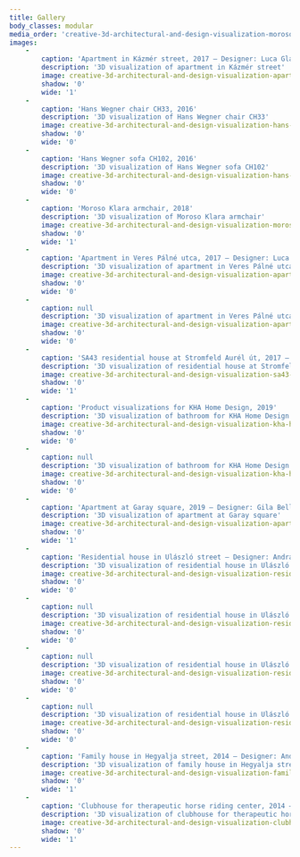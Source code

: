 ```yaml
---
title: Gallery
body_classes: modular
media_order: 'creative-3d-architectural-and-design-visualization-moroso-klara-armchair-3d-modeling.jpg,creative-3d-architectural-and-design-visualization-residential-house-in-ulaszlo-street-1.jpg,creative-3d-architectural-and-design-visualization-residential-house-in-ulaszlo-street-2.jpg,creative-3d-architectural-and-design-visualization-residential-house-in-ulaszlo-street-3.jpg,creative-3d-architectural-and-design-visualization-residential-house-in-ulaszlo-street-4.jpg,creative-3d-architectural-and-design-visualization-apartment-at-garay-square.jpg,creative-3d-architectural-and-design-visualization-apartment-in-kazmer-street-1.jpg,creative-3d-architectural-and-design-visualization-apartment-in-kazmer-street-2.jpg,creative-3d-architectural-and-design-visualization-apartment-in-veres-palne-street-2.jpg,creative-3d-architectural-and-design-visualization-apartment-in-veres-palne-street-3.jpg,creative-3d-architectural-and-design-visualization-clubhouse-for-therapeutic-horse-riding-center.jpg,creative-3d-architectural-and-design-visualization-family-house-in-hegyalja-street.jpg,creative-3d-architectural-and-design-visualization-hans-wegner-chair-ch33.jpg,creative-3d-architectural-and-design-visualization-hans-wegner-sofa-ch-102.jpg,creative-3d-architectural-and-design-visualization-kolto-utcai-luxusapartman-1.jpg,creative-3d-architectural-and-design-visualization-sa43-stromfeld-aurel-uti-tarsashaz.jpg,creative-3d-architectural-and-design-visualization-kha-home-design-bathroom-b-3.jpg,creative-3d-architectural-and-design-visualization-kha-home-design-bathroom-c-1.jpg,creative-3d-architectural-and-design-visualization-kha-home-design-living-room-e-1.jpg'
images:
    -
        caption: 'Apartment in Kázmér street, 2017 – Designer: Luca Glavatity'
        description: '3D visualization of apartment in Kázmér street'
        image: creative-3d-architectural-and-design-visualization-apartment-in-kazmer-street-2.jpg
        shadow: '0'
        wide: '1'
    -
        caption: 'Hans Wegner chair CH33, 2016'
        description: '3D visualization of Hans Wegner chair CH33'
        image: creative-3d-architectural-and-design-visualization-hans-wegner-chair-ch33.jpg
        shadow: '0'
        wide: '0'
    -
        caption: 'Hans Wegner sofa CH102, 2016'
        description: '3D visualization of Hans Wegner sofa CH102'
        image: creative-3d-architectural-and-design-visualization-hans-wegner-sofa-ch-102.jpg
        shadow: '0'
        wide: '0'
    -
        caption: 'Moroso Klara armchair, 2018'
        description: '3D visualization of Moroso Klara armchair'
        image: creative-3d-architectural-and-design-visualization-moroso-klara-armchair-3d-modeling.jpg
        shadow: '0'
        wide: '1'
    -
        caption: 'Apartment in Veres Pálné utca, 2017 – Designer: Luca Glavatity'
        description: '3D visualization of apartment in Veres Pálné utca'
        image: creative-3d-architectural-and-design-visualization-apartment-in-veres-palne-street-2.jpg
        shadow: '0'
        wide: '0'
    -
        caption: null
        description: '3D visualization of apartment in Veres Pálné utca'
        image: creative-3d-architectural-and-design-visualization-apartment-in-veres-palne-street-3.jpg
        shadow: '0'
        wide: '0'
    -
        caption: 'SA43 residential house at Stromfeld Aurél út, 2017 – Designer: Numbernow'
        description: '3D visualization of residential house at Stromfeld Aurél út'
        image: creative-3d-architectural-and-design-visualization-sa43-stromfeld-aurel-uti-tarsashaz.jpg
        shadow: '0'
        wide: '1'
    -
        caption: 'Product visualizations for KHA Home Design, 2019'
        description: '3D visualization of bathroom for KHA Home Design'
        image: creative-3d-architectural-and-design-visualization-kha-home-design-bathroom-b-3.jpg
        shadow: '0'
        wide: '0'
    -
        caption: null
        description: '3D visualization of bathroom for KHA Home Design'
        image: creative-3d-architectural-and-design-visualization-kha-home-design-bathroom-c-1.jpg
        shadow: '0'
        wide: '0'
    -
        caption: 'Apartment at Garay square, 2019 – Designer: Gila Bell Perey'
        description: '3D visualization of apartment at Garay square'
        image: creative-3d-architectural-and-design-visualization-apartment-at-garay-square.jpg
        shadow: '0'
        wide: '1'
    -
        caption: 'Residential house in Ulászló street – Designer: András Lente'
        description: '3D visualization of residential house in Ulászló street'
        image: creative-3d-architectural-and-design-visualization-residential-house-in-ulaszlo-street-1.jpg
        shadow: '0'
        wide: '0'
    -
        caption: null
        description: '3D visualization of residential house in Ulászló street'
        image: creative-3d-architectural-and-design-visualization-residential-house-in-ulaszlo-street-2.jpg
        shadow: '0'
        wide: '0'
    -
        caption: null
        description: '3D visualization of residential house in Ulászló street'
        image: creative-3d-architectural-and-design-visualization-residential-house-in-ulaszlo-street-3.jpg
        shadow: '0'
        wide: '0'
    -
        caption: null
        description: '3D visualization of residential house in Ulászló street'
        image: creative-3d-architectural-and-design-visualization-residential-house-in-ulaszlo-street-4.jpg
        shadow: '0'
        wide: '0'
    -
        caption: 'Family house in Hegyalja street, 2014 – Designer: András Lente'
        description: '3D visualization of family house in Hegyalja street'
        image: creative-3d-architectural-and-design-visualization-family-house-in-hegyalja-street.jpg
        shadow: '0'
        wide: '1'
    -
        caption: 'Clubhouse for therapeutic horse riding center, 2014 – Designer: Elizabeth Zimmerer'
        description: '3D visualization of clubhouse for therapeutic horse riding center'
        image: creative-3d-architectural-and-design-visualization-clubhouse-for-therapeutic-horse-riding-center.jpg
        shadow: '0'
        wide: '1'
---
```


